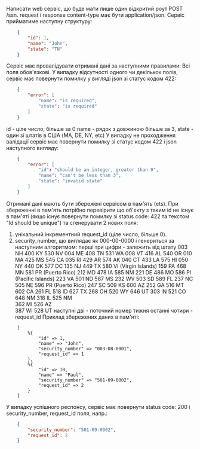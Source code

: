 Написати web сервіс, що буде мати лише один відкритий роут POST /ssn.
request і response content-type має бути application/json.
Сервіс прийматиме наступну структуру:
```json
    {
        "id": 1,
        "name": "John",
        "state": "TN"
    }
```
Сервіс має провалідувати отримані дані за наступними правилами:
Всі поля обов'язкові. У випадку відсутності одного чи декількох полів, сервіс має повернути помилку у вигляді json зі статус кодом 422:
```json
    {
        "error": [
            "name": "is required",
            "state": "is required"
        ]
    }
```
id - ціле число, більше за 0
name - рядок з довжиною більше за 3,
state - один зі штатів в США (MA, DE, NY, etc)
У випадку не проходження валідації сервіс має повернути помилку зі статус кодом 422 і json наступного вигляду:
```json
    {
        "error": [
            "id": "should be an integer, greater than 0",
            "name": "can't be less than 3",
            "state": "invalid state"
        ]
    }
```
Отримані дані мають бути збережені сервісом в пам'ять (ets).
При збереженні в пам'ять потрібно перевірити що об'єкту з таким id не існує в пам'яті (якщо існує повернути помилку зі status code: 422 та текстом "Id should be unique") та сгенерувати 2 нових поля:
1. унікальний інкрементний request_id (ціле число, більше 0). 
2. security_number, що виглядає як 000-00-0000 і генериться за наступним алгоритмом:
перші три цифри - залежить від штату
003 NH    400 KY    530 NV 
004 ME    408 TN    531 WA
008 VT    416 AL    540 OR
010 MA    425 MS    545 CA
035 RI    429 AR    574 AK
040 CT    433 LA    575 HI
050 NY    440 OK    577 DC
135 NJ    449 TX    580 VI (Virgin Islands)
159 PA    468 MN    581 PR (Puerto Rico)
212 MD    478 IA    585 NM
221 DE    486 MO    586 PI (Pacific Islands)
223 VA    501 ND    587 MS
232 WV    503 SD    589 FL
237 NC    505 NE    596 PR (Puerto Rico)
247 SC    509 KS    600 AZ
252 GA    516 MT    602 CA
261 FL    518 ID    627 TX
268 OH    520 WY    646 UT
303 IN    521 CO    648 NM
318 IL    525 NM    
362 MI    526 AZ    
387 WI    528 UT
наступні дві - поточний номер тижня
останні чотири - request_id
Приклад збережених даних в пам'яті:
```
    [
        %{
            "id" => 1,
            "name" => "John",
            "security_number" => "003-08-0001",
            "request_id" => 1
        },
        %{
            "id" => 10,
            "name" => "Paul",
            "security_number" => "501-09-0002",
            "request_id" => 2
        } 
    ]
```
У випадку успішного респонсу, сервіс має повернути status code: 200 і security_number, request_id поля, напр.:
```json
    {
        "security_number": "501-09-0002",
        "request_id": 2
    }
```